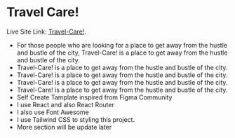 # Travel Care!

Live Site Link: [Travel-Care!](https://travel-care-showvro.web.app/).

- For those people who are looking for a place to get away from the hustle and bustle of the city, Travel-Care! is a place to get away from the hustle and bustle of the city.
- Travel-Care! is a place to get away from the hustle and bustle of the city.
- Travel-Care! is a place to get away from the hustle and bustle of the city.
- Travel-Care! is a place to get away from the hustle and bustle of the city.
- Travel-Care! is a place to get away from the hustle and bustle of the city.
- Self Create Tamplate inspired from Figma Community
- I use React and also React Router
- I also use Font Awesome
- I use Tailwind CSS to styling this project.
- More section will be update later
